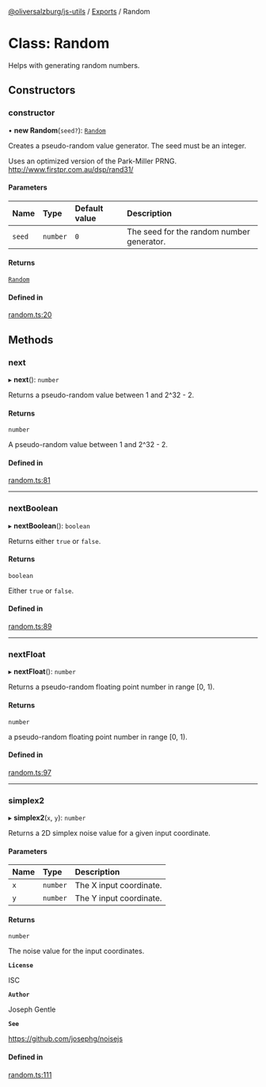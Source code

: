 [@oliversalzburg/js-utils](../README.md) / [Exports](../modules.md) / Random

# Class: Random

Helps with generating random numbers.

## Constructors

### constructor

• **new Random**(`seed?`): [`Random`](Random.md)

Creates a pseudo-random value generator. The seed must be an integer.

Uses an optimized version of the Park-Miller PRNG.
http://www.firstpr.com.au/dsp/rand31/

#### Parameters

| Name   | Type     | Default value | Description                               |
| :----- | :------- | :------------ | :---------------------------------------- |
| `seed` | `number` | `0`           | The seed for the random number generator. |

#### Returns

[`Random`](Random.md)

#### Defined in

[random.ts:20](https://github.com/oliversalzburg/js-utils/blob/ba70690/source/random.ts#L20)

## Methods

### next

▸ **next**(): `number`

Returns a pseudo-random value between 1 and 2^32 - 2.

#### Returns

`number`

A pseudo-random value between 1 and 2^32 - 2.

#### Defined in

[random.ts:81](https://github.com/oliversalzburg/js-utils/blob/ba70690/source/random.ts#L81)

---

### nextBoolean

▸ **nextBoolean**(): `boolean`

Returns either `true` or `false`.

#### Returns

`boolean`

Either `true` or `false`.

#### Defined in

[random.ts:89](https://github.com/oliversalzburg/js-utils/blob/ba70690/source/random.ts#L89)

---

### nextFloat

▸ **nextFloat**(): `number`

Returns a pseudo-random floating point number in range [0, 1).

#### Returns

`number`

a pseudo-random floating point number in range [0, 1).

#### Defined in

[random.ts:97](https://github.com/oliversalzburg/js-utils/blob/ba70690/source/random.ts#L97)

---

### simplex2

▸ **simplex2**(`x`, `y`): `number`

Returns a 2D simplex noise value for a given input coordinate.

#### Parameters

| Name | Type     | Description             |
| :--- | :------- | :---------------------- |
| `x`  | `number` | The X input coordinate. |
| `y`  | `number` | The Y input coordinate. |

#### Returns

`number`

The noise value for the input coordinates.

**`License`**

ISC

**`Author`**

Joseph Gentle

**`See`**

https://github.com/josephg/noisejs

#### Defined in

[random.ts:111](https://github.com/oliversalzburg/js-utils/blob/ba70690/source/random.ts#L111)
